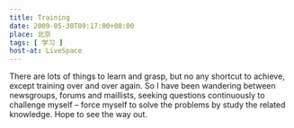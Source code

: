 ```yaml
---
title: Training
date: 2009-05-30T09:17:00+08:00
place: 北京
tags: [ 学习 ]
host-at: LiveSpace
---
```

There are lots of things to learn and grasp, but no any shortcut to achieve, except training over and over again. So I have been wandering between newsgroups, forums and maillists, seeking questions continuously to challenge myself – force myself to solve the problems by study the related knowledge. Hope to see the way out.
